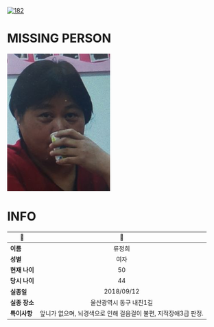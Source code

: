 [![182](https://img.shields.io/badge/%EC%8B%A4%EC%A2%85%EC%8B%A0%EA%B3%A0%EB%8A%94%20%EA%B5%AD%EB%B2%88%EC%97%86%EC%9D%B4-182-blue)](http://safe182.go.kr/index.do)

# MISSING PERSON

<img src="./missing_person.jpg">

# INFO

|🔑|💎|
|--|:--:|
|**이름**|류정희|
|**성별**|여자|
|**현재 나이**|50|
|**당시 나이**|44|
|**실종일**|2018/09/12|
|**실종 장소**|울산광역시 동구 내진1길 |
|**특이사항**|앞니가 없으며, 뇌경색으로 인해 걸음걸이 불편, 지적장애3급 판정.|
